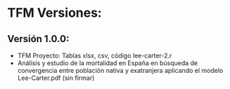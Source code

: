 # TFM Versiones:

## Versión 1.0.0:
 - TFM Proyecto: Tablas xlsx, csv, código lee-carter-2.r
 - Análisis y estudio de la mortalidad en España en búsqueda de convergencia entre población nativa y exatranjera aplicando el modelo Lee-Carter.pdf (sin firmar)
